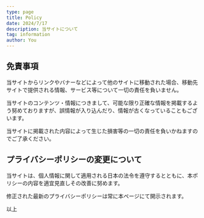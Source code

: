 ```yaml
---
type: page
title: Policy
date: 2024/7/17
description: 当サイトについて
tag: information
author: You
---
```


<!--
### 掲載されている広告について

当サイトでは、第三者配信の広告サービス（Google Adsense グーグルアドセンス）を利用しています。

このような広告配信事業者は、ユーザーの興味に応じた商品やサービスの広告を表示するため、
当サイトや他サイトへのアクセスに関する情報『Cookie（クッキー）』を使用することがあります。
(情報には、氏名、住所、メールアドレス、電話番号は含まれません)

またGoogleアドセンスに関して、このプロセスの詳細やこのような情報が
広告配信事業者に使用されないようにする方法や、アドセンスの詳細については、こちらをクリックしてください。

### 使用しているアクセス解析ツールについて

当サイトでは、Googleによるアクセス解析ツール「Googleアナリティクス」を利用しています。
このGoogleアナリティクスは、トラフィックデータの収集のためにCookieを使用しています。
このトラフィックデータは匿名で収集されており、個人を特定するものではありません。

この機能はCookieを無効にすることで収集を拒否することが出来ますので、
お使いのブラウザの設定をご確認ください。

この規約に関して、詳しくはこちらをクリックしてください。

### アフリエイトについて

当サイトでは、Amazon.co.jpを宣伝しリンクすることによってサイトが紹介料を獲得できる手段を提供することを目的に設定されたアフィリエイトプログラムである、Amazonアソシエイト・プログラムの参加者です。

第三者がコンテンツおよび宣伝を提供し、訪問者から直接情報を収集し、訪問者のブラウザにクッキーを設定したりこれを認識したりする場合があります。

### コメントについて

当サイトでは、スパム・荒らしへの対応として、コメントの際に使用されたIPアドレスを記録しています。
これはブログの標準機能としてサポートされている機能で、
スパム・荒らしへの対応以外にこのIPアドレスを使用することはありません。

また、メールアドレスとURLの入力に関しては、任意となっております。

全てのコメントは管理人である「古賀 広隆」が事前にその内容を確認し、
承認した上での掲載となりますことを、あらかじめご了承下さい。

加えて、次の各号に掲げる内容を含むコメントは
管理人の裁量によって承認せず、削除する事があります。

特定の自然人または法人を誹謗し、中傷するもの。
極度にわいせつな内容を含むもの。
禁制品の取引に関するものや、他者を害する行為の依頼など、法律によって禁止されている物品、行為の依頼や斡旋などに関するもの。
その他、公序良俗に反し、または管理人によって承認すべきでないと認められるもの。

-->

## 免責事項

当サイトからリンクやバナーなどによって他のサイトに移動された場合、移動先サイトで提供される情報、サービス等について一切の責任を負いません。

当サイトのコンテンツ・情報につきまして、可能な限り正確な情報を掲載するよう努めておりますが、誤情報が入り込んだり、情報が古くなっていることもございます。

当サイトに掲載された内容によって生じた損害等の一切の責任を負いかねますのでご了承ください。

## プライバシーポリシーの変更について

当サイトは、個人情報に関して適用される日本の法令を遵守するとともに、本ポリシーの内容を適宜見直しその改善に努めます。

修正された最新のプライバシーポリシーは常に本ページにて開示されます。

以上
